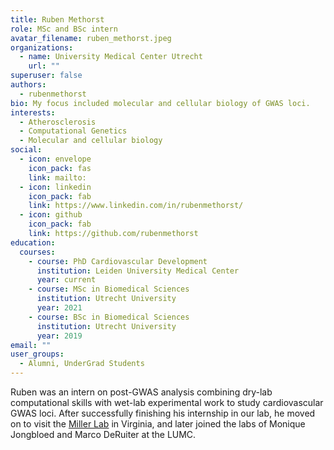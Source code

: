 ```yaml
---
title: Ruben Methorst
role: MSc and BSc intern
avatar_filename: ruben_methorst.jpeg
organizations:
  - name: University Medical Center Utrecht
    url: ""
superuser: false
authors:
  - rubenmethorst
bio: My focus included molecular and cellular biology of GWAS loci.
interests:
  - Atherosclerosis
  - Computational Genetics
  - Molecular and cellular biology
social:
  - icon: envelope
    icon_pack: fas
    link: mailto:
  - icon: linkedin
    icon_pack: fab
    link: https://www.linkedin.com/in/rubenmethorst/
  - icon: github
    icon_pack: fab
    link: https://github.com/rubenmethorst
education:
  courses:
    - course: PhD Cardiovascular Development
      institution: Leiden University Medical Center
      year: current
    - course: MSc in Biomedical Sciences
      institution: Utrecht University
      year: 2021
    - course: BSc in Biomedical Sciences
      institution: Utrecht University
      year: 2019
email: ""
user_groups:
  - Alumni, UnderGrad Students
---
```

Ruben was an intern on post-GWAS analysis combining dry-lab computational skills with wet-lab experimental work to study cardiovascular GWAS loci. After successfully finishing his internship in our lab, he moved on to visit the [Miller Lab](http://millerlab.org/) in Virginia, and later joined the labs of Monique Jongbloed and Marco DeRuiter at the LUMC.
